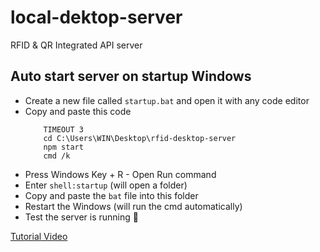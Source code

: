 # local-dektop-server
RFID &amp; QR Integrated API server

## Auto start server on startup Windows
-   Create a new file called `startup.bat` and open it with any code editor
-   Copy and paste this code
    ```
        TIMEOUT 3
        cd C:\Users\WIN\Desktop\rfid-desktop-server
        npm start
        cmd /k
    ```
-   Press Windows Key + R - Open Run command
-   Enter `shell:startup` (will open a folder)
-   Copy and paste the `bat` file into this folder
-   Restart the Windows (will run the cmd automatically)
-   Test the server is running 🎉

[Tutorial Video](https://www.youtube.com/watch?v=nF9TiL34FT0)
